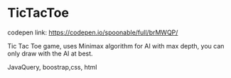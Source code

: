 # TicTacToe

codepen link: https://codepen.io/spoonable/full/brMWQP/

Tic Tac Toe game, uses Minimax algorithm for AI with max depth, you can only draw with the AI at best.

JavaQuery, boostrap,css, html

